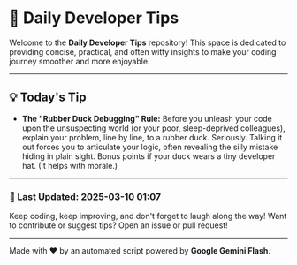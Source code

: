 
# 🌟 Daily Developer Tips

Welcome to the **Daily Developer Tips** repository! This space is dedicated to providing concise, practical, and often witty insights to make your coding journey smoother and more enjoyable.

---

## 💡 Today's Tip

- **The "Rubber Duck Debugging" Rule:** Before you unleash your code upon the unsuspecting world (or your poor, sleep-deprived colleagues), explain your problem, line by line, to a rubber duck.  Seriously.  Talking it out forces you to articulate your logic, often revealing the silly mistake hiding in plain sight.  Bonus points if your duck wears a tiny developer hat.  (It helps with morale.)

---

### 📅 Last Updated: 2025-03-10 01:07

Keep coding, keep improving, and don't forget to laugh along the way! Want to contribute or suggest tips? Open an issue or pull request!

---

Made with ❤️ by an automated script powered by **Google Gemini Flash**.
